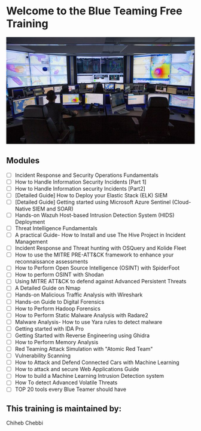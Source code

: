 # Welcome to the Blue Teaming Free Training 

![](A+4-Step+Guide+to+Building+An+Effective+Security+Operations+Center-640w.jpeg)

## Modules

- [ ] Incident Response and Security Operations Fundamentals
- [ ] How to Handle Information Security Incidents [Part 1]
- [ ] How to Handle Information security Incidents [Part2]
- [ ] [Detailed Guide]  How to Deploy your Elastic Stack (ELK) SIEM
- [ ] [Detailed Guide]  Getting started using Microsoft Azure Sentinel (Cloud-Native SIEM and SOAR)
- [ ] Hands-on Wazuh Host-based Intrusion Detection System (HIDS) Deployment
- [ ] Threat Intelligence Fundamentals
- [ ] A practical Guide- How to Install and use The Hive Project in Incident Management
- [ ] Incident Response and Threat hunting with OSQuery and Kolide Fleet
- [ ] How to use the MITRE PRE-ATT&CK framework to enhance your reconnaissance assessments
- [ ] How to Perform Open Source Intelligence (OSINT) with SpiderFoot
- [ ] How to perform OSINT with Shodan
- [ ] Using MITRE ATT&CK to defend against Advanced Persistent Threats
- [ ] A Detailed Guide on Nmap
- [ ] Hands-on Malicious Traffic Analysis with Wireshark
- [ ] Hands-on Guide to Digital Forensics
- [ ] How to Perform Hadoop Forensics
- [ ] How to Perform Static Malware Analysis with Radare2
- [ ] Malware Analysis- How to use Yara rules to detect malware
- [ ] Getting started with IDA Pro
- [ ] Getting Started with Reverse Engineering using Ghidra
- [ ] How to Perform Memory Analysis
- [ ] Red Teaming Attack Simulation with "Atomic Red Team"
- [ ] Vulnerability Scanning
- [ ] How to Attack and Defend Connected Cars with Machine Learning 
- [ ] How to attack and secure Web Applications Guide
- [ ] How to build a Machine Learning Intrusion Detection system
- [ ] How To detect Advanced Volatile Threats
- [ ] TOP 20 tools every Blue Teamer should have

## This training is maintained by:
Chiheb Chebbi

 
